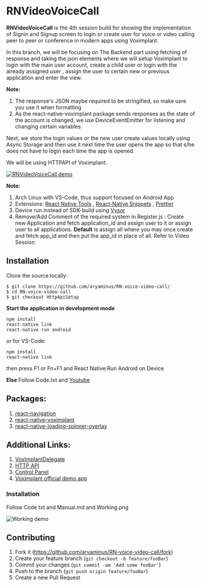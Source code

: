 # RNVideoVoiceCall

**RNVideoVoiceCall** is the 4th session build for showing the implementation of Signin and Signup screen to login or create user for voice or video calling peer to peer or conference in modern apps using Voximplant.

In this branch, we will be focusing on The Backend part using fetching of response and taking the json elements where we will setup Voximplant to login with the main user account, create a child user or login with the already assigned user , assign the user to certain new or previous application and enter the view.

**Note:**

1. The response's JSON maybe required to be stringified, so make usre you use it when formatting
2. As the react-native-voximplant package sends responses as the state of the account is changed, we use DeviceEventEmitter for listening and changing certain variables

Next, we store the login values or the new user create values locally using Async Storage and then use it next time the user opens the app so that s/he does not have to login each time the app is opened.

We will be using HTTPAPI of Voximplant.

[![RNVideoVoiceCall demo](https://i.imgur.com/mnsdKR6.gif)](https://youtu.be/-sweQ2HzjrA)

**Note:**

1. Arch Linux with VS-Code, thus support focused on Android App
2. Extensions: <a href="https://marketplace.visualstudio.com/items?itemName=vsmobile.vscode-react-native" target="_blank">React Native Tools</a> , <a href="https://marketplace.visualstudio.com/items?itemName=EQuimper.react-native-react-redux" target="_blank">React-Native Snippets</a> , <a href="https://marketplace.visualstudio.com/items?itemName=esbenp.prettier-vscode" target="_blank">Prettier</a>
3. Device run instead of SDK-build using <a href="https://chrome.google.com/webstore/detail/vysor/gidgenkbbabolejbgbpnhbimgjbffefm" target="_blank">Vysor</a>
4. Remove/Add Comment of the required system in Register.js : Create new Application and fetch application_id and assign user to it or assign user to all applications. **Default** is assign all where you may once create and fetch app_id and then put the app_id in place of all. Refer to Video Session

## Installation

Clone the source locally:
```
$ git clone https://github.com/aryaminus/RN-voice-video-call/
$ cd RN-voice-video-call
$ git checkout HttpApiSetup
```

**Start the application in development mode**
```
npm install
react-native link
react-native run android
```
or for VS-Code:
```
npm install
react-native link
```
then press F1 or Fn+F1 and React Native:Run Android on Device 

**Else**
Follow Code.txt and <a href="https://youtu.be/-sweQ2HzjrA" target="_blank">Youtube</a>

## Packages:
1. <a href="https://reactnavigation.org/docs/intro/" target="_blank">react-navigation</a>
2. <a href="https://github.com/voximplant/react-native-voximplant" target="_blank">react-native-voximplant</a>
3. <a href="https://github.com/joinspontaneous/react-native-loading-spinner-overlay" target="_blank">react-native-loading-spinner-overlay</a>

## Additional Links:
1. <a href="http://voximplant.com/docs/references/mobilesdk/ios/Protocols/VoxImplantDelegate.html" target="_blank">VoxImplantDelegate</a>
2. <a href="https://voximplant.com/docs/references/httpapi/" target="_blank">HTTP API</a>
3. <a href="https://manage.voximplant.com" target="_blank">Control Panel</a>
4. <a href="https://github.com/voximplant/react-native-demo" target="_blank">Voximplant official demo app</a>


### Installation
Follow Code.txt and Manual.md and Working.png

![Working demo](https://i.imgur.com/Xmp5bJi.png)

## Contributing

1. Fork it (<https://github.com/aryaminus/RN-voice-video-call/fork>)
2. Create your feature branch (`git checkout -b feature/fooBar`)
3. Commit your changes (`git commit -am 'Add some fooBar'`)
4. Push to the branch (`git push origin feature/fooBar`)
5. Create a new Pull Request


